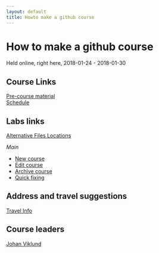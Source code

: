 ```yaml
---
layout: default
title: Howto make a github course
---
```


# How to make a github course
Held online, right here, 2018-01-24 - 2018-01-30

## Course Links
[Pre-course material](precourse)   
[Schedule](schedule)  


## Labs links
[Alternative Files Locations](box)  

*Main*
* [New course](labs/new_course)
* [Edit course](labs/update_course)
* [Archive course](labs/archive_course)
* [Quick fixing](labs/quick_fix)


## Address and travel suggestions
[Travel Info](travel)  

## Course leaders
[Johan Viklund](http://nbis.se/about/staff/johan-viklund/)

